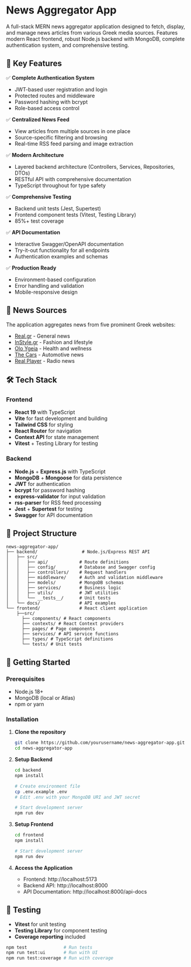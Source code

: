 # News Aggregator App

A full-stack MERN news aggregator application designed to fetch, display, and manage news articles from various Greek media sources. Features modern React frontend, robust Node.js backend with MongoDB, complete authentication system, and comprehensive testing.

## 🌟 Key Features

✅ **Complete Authentication System**
- JWT-based user registration and login
- Protected routes and middleware
- Password hashing with bcrypt
- Role-based access control

✅ **Centralized News Feed**
- View articles from multiple sources in one place
- Source-specific filtering and browsing
- Real-time RSS feed parsing and image extraction

✅ **Modern Architecture**
- Layered backend architecture (Controllers, Services, Repositories, DTOs)
- RESTful API with comprehensive documentation
- TypeScript throughout for type safety

✅ **Comprehensive Testing**
- Backend unit tests (Jest, Supertest)
- Frontend component tests (Vitest, Testing Library)
- 85%+ test coverage

✅ **API Documentation**
- Interactive Swagger/OpenAPI documentation
- Try-it-out functionality for all endpoints
- Authentication examples and schemas

✅ **Production Ready**
- Environment-based configuration
- Error handling and validation
- Mobile-responsive design

## 📰 News Sources

The application aggregates news from five prominent Greek websites:
- [Real.gr](https://www.real.gr) - General news
- [InStyle.gr](https://www.instyle.gr) - Fashion and lifestyle  
- [Olo Ygeia](https://www.oloygeia.gr) - Health and wellness
- [The Cars](https://www.thecars.gr) - Automotive news
- [Real Player](https://player.real.gr/) - Radio news

## 🛠️ Tech Stack

### Frontend
- **React 19** with TypeScript
- **Vite** for fast development and building
- **Tailwind CSS** for styling
- **React Router** for navigation
- **Context API** for state management
- **Vitest** + Testing Library for testing

### Backend  
- **Node.js** + **Express.js** with TypeScript
- **MongoDB** + **Mongoose** for data persistence
- **JWT** for authentication
- **bcrypt** for password hashing
- **express-validator** for input validation
- **rss-parser** for RSS feed processing
- **Jest** + **Supertest** for testing
- **Swagger** for API documentation

## 📁 Project Structure

```
news-aggregator-app/
├── backend/                 # Node.js/Express REST API
│   ├── src/
│   │   ├── api/            # Route definitions
│   │   ├── config/         # Database and Swagger config
│   │   ├── controllers/    # Request handlers
│   │   ├── middleware/     # Auth and validation middleware
│   │   ├── models/         # MongoDB schemas
│   │   ├── services/       # Business logic
│   │   ├── utils/          # JWT utilities
│   │   └── __tests__/      # Unit tests
│   └── docs/               # API examples
└── frontend/               # React client application
    ├──src/
      ├── components/ # React components
      ├── contexts/ # React Context providers
      ├── pages/ # Page components
      ├── services/ # API service functions
      ├── types/ # TypeScript definitions
      └── tests/ # Unit tests
```

## 🚀 Getting Started

### Prerequisites
- Node.js 18+ 
- MongoDB (local or Atlas)
- npm or yarn

### Installation

1. **Clone the repository**
   ```bash
   git clone https://github.com/yourusername/news-aggregator-app.git
   cd news-aggregator-app
   ```

2. **Setup Backend**
   ```bash
   cd backend
   npm install
   
   # Create environment file
   cp .env.example .env
   # Edit .env with your MongoDB URI and JWT secret
   
   # Start development server
   npm run dev
   ```

3. **Setup Frontend**
   ```bash
   cd frontend
   npm install
   
   # Start development server
   npm run dev
   ```

4. **Access the Application**
   - Frontend: http://localhost:5173
   - Backend API: http://localhost:8000
   - API Documentation: http://localhost:8000/api-docs

## 🧪 Testing

- **Vitest** for unit testing
- **Testing Library** for component testing
- **Coverage reporting** included

```bash
npm test              # Run tests
npm run test:ui       # Run with UI
npm run test:coverage # Run with coverage
```